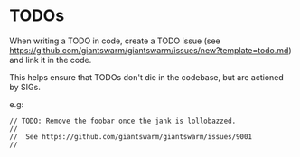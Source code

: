 # TODOs

When writing a TODO in code, create a TODO issue
(see https://github.com/giantswarm/giantswarm/issues/new?template=todo.md)
and link it in the code.

This helps ensure that TODOs don't die in the codebase,
but are actioned by SIGs.

e.g:
```
// TODO: Remove the foobar once the jank is lollobazzed.
// 
//	See https://github.com/giantswarm/giantswarm/issues/9001
//
```
